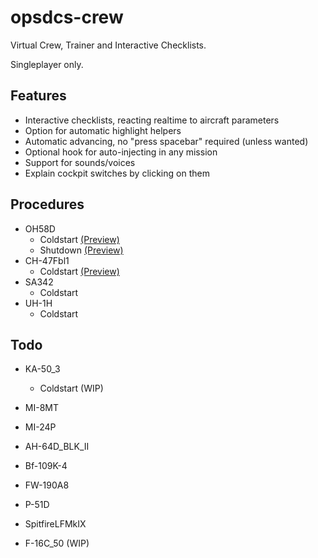 # opsdcs-crew

Virtual Crew, Trainer and Interactive Checklists.

Singleplayer only.

## Features

- Interactive checklists, reacting realtime to aircraft parameters
- Option for automatic highlight helpers
- Automatic advancing, no "press spacebar" required (unless wanted)
- Optional hook for auto-injecting in any mission
- Support for sounds/voices
- Explain cockpit switches by clicking on them

## Procedures

- OH58D
  - Coldstart [(Preview)](https://www.youtube.com/watch?v=wwbpFXVOp2M)
  - Shutdown [(Preview)](https://www.youtube.com/watch?v=COZI8mpOZ4w)
- CH-47Fbl1
  - Coldstart [(Preview)](https://www.youtube.com/watch?v=jiLiqa6Xmrk)
- SA342
  - Coldstart
- UH-1H
  - Coldstart

## Todo

- KA-50_3
  - Coldstart (WIP)
- MI-8MT
- MI-24P
- AH-64D_BLK_II

- Bf-109K-4
- FW-190A8
- P-51D
- SpitfireLFMkIX

- F-16C_50 (WIP)

